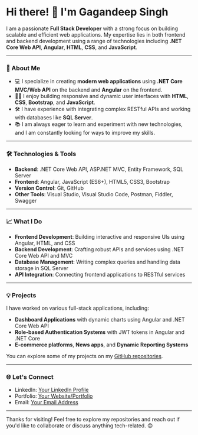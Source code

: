 # Hi there! 👋 I'm Gagandeep Singh

I am a passionate **Full Stack Developer** with a strong focus on building scalable and efficient web applications. My expertise lies in both frontend and backend development using a range of technologies including **.NET Core Web API**, **Angular**, **HTML**, **CSS**, and **JavaScript**.

---

### 🚀 About Me

- 💻 I specialize in creating **modern web applications** using **.NET Core MVC/Web API** on the backend and **Angular** on the frontend.
- 👨‍💻 I enjoy building responsive and dynamic user interfaces with **HTML**, **CSS**, **Bootstrap**, and **JavaScript**.
- 🛠️ I have experience with integrating complex RESTful APIs and working with databases like **SQL Server**.
- 📚 I am always eager to learn and experiment with new technologies, and I am constantly looking for ways to improve my skills.

---

### 🛠️ Technologies & Tools

- **Backend**: .NET Core Web API, ASP.NET MVC, Entity Framework, SQL Server
- **Frontend**: Angular, JavaScript (ES6+), HTML5, CSS3, Bootstrap
- **Version Control**: Git, GitHub
- **Other Tools**: Visual Studio, Visual Studio Code, Postman, Fiddler, Swagger

---

### 📈 What I Do

- **Frontend Development**: Building interactive and responsive UIs using Angular, HTML, and CSS
- **Backend Development**: Crafting robust APIs and services using .NET Core Web API and MVC
- **Database Management**: Writing complex queries and handling data storage in SQL Server
- **API Integration**: Connecting frontend applications to RESTful services

---

### 💡 Projects

I have worked on various full-stack applications, including:

- **Dashboard Applications** with dynamic charts using Angular and .NET Core Web API
- **Role-based Authentication Systems** with JWT tokens in Angular and .NET Core
- **E-commerce platforms**, **News apps**, and **Dynamic Reporting Systems**

You can explore some of my projects on my [GitHub repositories](https://github.com/yourusername).

---

### 🌐 Let's Connect

- LinkedIn: [Your LinkedIn Profile](https://linkedin.com/in/yourprofile)
- Portfolio: [Your Website/Portfolio](https://yourwebsite.com)
- Email: [Your Email Address](mailto:youremail@example.com)

---

Thanks for visiting! Feel free to explore my repositories and reach out if you'd like to collaborate or discuss anything tech-related. 😊
